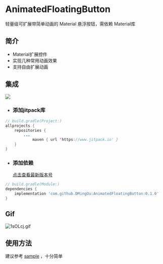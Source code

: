 # AnimatedFloatingButton
轻量级可扩展带简单动画的 Material 悬浮按钮，需依赖 Material库
## 简介

- Material扩展控件
- 实现几种常用动画效果
- 支持自由扩展动画

## 集成
[![](https://jitpack.io/v/DMingOu/AnimatedFloatingButton.svg)](https://jitpack.io/#DMingOu/AnimatedFloatingButton)

- ### 添加jitpack库

```java
// build.gradle(Project:)
allprojects {
    repositories {
        ...
            maven { url 'https://www.jitpack.io' }
    }
}
```

- ### 添加依赖

  [点击查看最新版本号](https://github.com/DMingOu/AnimatedFloatingButton/releases)
```groovy
// build.gradle(Module:)
dependencies {
    implementation 'com.github.DMingOu:AnimatedFloatingButton:0.1.0'
}
```
## Gif
![1sOLcj.gif](https://s2.ax1x.com/2020/02/05/1sOLcj.gif)
## 使用方法
建议参考 [sample](https://github.com/DMingOu/AnimatedFloatingButton/blob/master/app/src/main/java/qg/odm/animatedfloatingbuttondemo/MainActivity.kt) 
，十分简单
